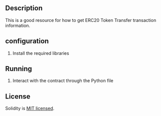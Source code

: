 
## Description

This is a good resource for how to get ERC20 Token Transfer transaction information.

## configuration

1. Install the required libraries



## Running

1. Interact with the contract through the Python file




## License

Solidity is [MIT licensed](LICENSE).